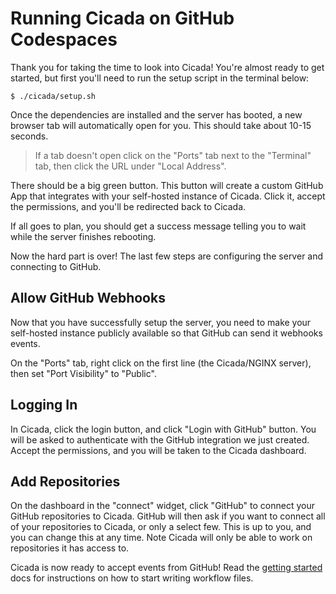 # Running Cicada on GitHub Codespaces

Thank you for taking the time to look into Cicada! You're almost ready to get started, but first
you'll need to run the setup script in the terminal below:

```
$ ./cicada/setup.sh
```

Once the dependencies are installed and the server has booted, a new browser tab will automatically
open for you. This should take about 10-15 seconds.

> If a tab doesn't open click on the "Ports" tab next to the "Terminal" tab,
> then click the URL under "Local Address".

There should be a big green button. This button will create a custom GitHub App that integrates with
your self-hosted instance of Cicada. Click it, accept the permissions, and you'll be redirected back
to Cicada.

If all goes to plan, you should get a success message telling you to wait while the server finishes rebooting.

Now the hard part is over! The last few steps are configuring the server and connecting to GitHub.

## Allow GitHub Webhooks

Now that you have successfully setup the server, you need to make your self-hosted instance publicly
available so that GitHub can send it webhooks events.

On the "Ports" tab, right click on the first line (the Cicada/NGINX server), then set "Port Visibility" to "Public".

## Logging In

In Cicada, click the login button, and click "Login with GitHub" button. You will be asked to authenticate with
the GitHub integration we just created. Accept the permissions, and you will be taken to the Cicada dashboard.

## Add Repositories

On the dashboard in the "connect" widget, click "GitHub" to connect your GitHub repositories to Cicada.
GitHub will then ask if you want to connect all of your repositories to Cicada, or only a select few.
This is up to you, and you can change this at any time. Note Cicada will only be able to work on repositories
it has access to.

Cicada is now ready to accept events from GitHub! Read the [getting started](./docs/ci-lang/getting-started.md)
docs for instructions on how to start writing workflow files.
